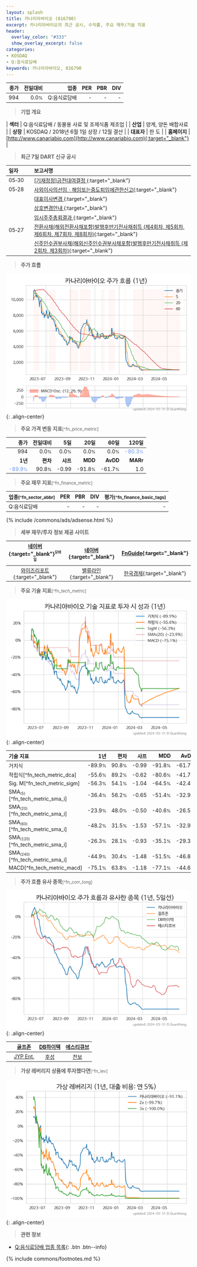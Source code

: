 ```yaml
---
layout: splash
title: 카나리아바이오 (016790)
excerpt: 카나리아바이오의 최근 공시, 수익률, 주요 재무/기술 지표
header:
  overlay_color: "#333"
  show_overlay_excerpt: false
categories:
- KOSDAQ
- Q:음식료담배
keywords: 카나리아바이오, 016790
---
```


| **종가** | **전일대비** | **업종** | **PER** | **PBR** | **DIV** |
| -------: | -----------: | -------: | ------: | ------: | ------: |
| 994 | 0.0<small>%</small> | Q:음식료담배 | - | - | - |

<!-- more -->


> **기업 개요**<a id="company"></a>

| <span style="white-space:nowrap;">**섹터**</span> | Q:음식료담배 / 동물용 사료 및 조제식품 제조업 |
| <span style="white-space:nowrap;">**산업**</span> | 양계, 양돈 배합사료 |
| <span style="white-space:nowrap;">**상장**</span> | KOSDAQ / 2018년 6월 1일 상장 / 12월 결산 |
| <span style="white-space:nowrap;">**대표자**</span> | 한 도 |
| <span style="white-space:nowrap;">**홈페이지**</span> | [http://www.canariabio.com](http://www.canariabio.com){:target="_blank"} |


> **최근 7일 DART 신규 공시**<a id="dart"></a>

| **일자** |      | **보고서명** |
| :------- | :--- | :----------- |
| 05&#x2011;30 | | [[기재정정]금전대여결정              ](https://dart.fss.or.kr/dsaf001/main.do?rcpNo=20240530900687){:target="_blank"} |
| 05&#x2011;28 | | [사외이사의선임ㆍ해임또는중도퇴임에관한신고](https://dart.fss.or.kr/dsaf001/main.do?rcpNo=20240528000476){:target="_blank"} |
|  | | [대표이사변경              ](https://dart.fss.or.kr/dsaf001/main.do?rcpNo=20240528900396){:target="_blank"} |
|  | | [상호변경안내              ](https://dart.fss.or.kr/dsaf001/main.do?rcpNo=20240528900351){:target="_blank"} |
|  | | [임시주주총회결과              ](https://dart.fss.or.kr/dsaf001/main.do?rcpNo=20240528900346){:target="_blank"} |
| 05&#x2011;27 | | [전환사채(해외전환사채포함)발행후만기전사채취득              (제4회차, 제5회차, 제6회차, 제7회차, 제8회차)](https://dart.fss.or.kr/dsaf001/main.do?rcpNo=20240527900805){:target="_blank"} |
|  | | [신주인수권부사채(해외신주인수권부사채포함)발행후만기전사채취득              (제2회차, 제3회차)](https://dart.fss.or.kr/dsaf001/main.do?rcpNo=20240527900801){:target="_blank"} |


> **주가 흐름**<a id="price"></a>

![016790](/stock/images/016790.png){: .align-center}


> **주요 가격 변동 지표**<small>[^fn_price_metric]</small>

| **종가** | **전일대비** | **5일** | **20일** | **60일** | **120일** |
| -------: | -----------: | ------: | -------: | -------: | --------: |
| 994 | 0.0<small>%</small> | 0.0<small>%</small> | 0.0<small>%</small> | 0.0<small>%</small> | <span style="color: cornflowerblue">-80.3<small>%</small></span> |
| **1년** | **편차** | **샤프** | **MDD** | **AvDD** | **MARr** |
| <span style="color: cornflowerblue">-89.9<small>%</small></span> | 90.8<small>%</small> | -0.99 | -91.8<small>%</small> | -61.7<small>%</small> | 1.0 |


> **주요 재무 지표**<small>[^fn_finance_metric]</small>

| **업종**<small>[^fn_sector_abbr]</small> | **PER** | **PBR** | **DIV** | **평가**<small>[^fn_finance_basic_tags]</small> |
| :--------------------------------------- | ------: | ------: | ------: | ----------------------------------------------: |
| Q:음식료담배 | - | - | - | - |



{% include /commons/ads/adsense.html %}

> **세부 재무/투자 정보 제공 사이트**

| [네이버](https://m.stock.naver.com/domestic/stock/016790/finance/summary){:target="_blank"}<sup><small>모바일</small></sup> | [네이버](https://finance.naver.com/item/coinfo.naver?code=016790){:target="_blank"} | [FnGuide](https://comp.fnguide.com/SVO2/ASP/SVD_Invest.asp?gicode=A016790&MenuYn=Y){:target="_blank"} |
| :---: | :---: | :---: |
| [와이즈리포트](https://comp.wisereport.co.kr/company/c1040001.aspx?cmp_cd=016790){:target="_blank"} | [밸류라인](https://www.valueline.co.kr/finance/summary/016790){:target="_blank"} | [한국경제](https://markets.hankyung.com/stock/016790/financial-summary){:target="_blank"} |


> **주요 기술 지표**<small>[^fn_tech_metric]</small>


![016790](/stock/images/016790_tech.png){: .align-center}

| **기술 지표** | **1년** | **편차** | **샤프** | **MDD** | **AvDD** |
| :------------ | ------: | -----------: | -------: | ------: | -------: |
| 거치식 | -89.9<small>%</small> | 90.8<small>%</small> | -0.99 | -91.8<small>%</small> | -61.7<small>%</small> |
| 적립식[^fn_tech_metric_dca] | -55.6<small>%</small> | 89.2<small>%</small> | -0.62 | -80.6<small>%</small> | -41.7<small>%</small> |
| Sig. M[^fn_tech_metric_sigm] | -56.3<small>%</small> | 54.1<small>%</small> | -1.04 | -64.5<small>%</small> | -42.4<small>%</small> |
| SMA<small><sub>(5)</sub></small>[^fn_tech_metric_sma_i] | -36.4<small>%</small> | 56.2<small>%</small> | -0.65 | -51.4<small>%</small> | -32.9<small>%</small> |
| SMA<small><sub>(20)</sub></small>[^fn_tech_metric_sma_i] | -23.9<small>%</small> | 48.0<small>%</small> | -0.50 | -40.6<small>%</small> | -26.5<small>%</small> |
| SMA<small><sub>(60)</sub></small>[^fn_tech_metric_sma_i] | -48.2<small>%</small> | 31.5<small>%</small> | -1.53 | -57.1<small>%</small> | -32.9<small>%</small> |
| SMA<small><sub>(120)</sub></small>[^fn_tech_metric_sma_i] | -26.3<small>%</small> | 28.1<small>%</small> | -0.93 | -35.1<small>%</small> | -29.3<small>%</small> |
| SMA<small><sub>(240)</sub></small>[^fn_tech_metric_sma_i] | -44.9<small>%</small> | 30.4<small>%</small> | -1.48 | -51.5<small>%</small> | -46.8<small>%</small> |
| MACD[^fn_tech_metric_macd] | -75.1<small>%</small> | 63.8<small>%</small> | -1.18 | -77.1<small>%</small> | -44.6<small>%</small> |


> **주가 흐름 유사 종목**<a id="corr"></a><small>[^fn_corr_long]</small>

![016790](/stock/images/016790_corr.png){: .align-center}

|       | [골프존](/215000/) | [DB하이텍](/000990/) | [에스티큐브](/052020/) |
| :---: | :------------------------------------: | :------------------------------------: | :------------------------------------: |
|       | [JYP Ent.](/035900/) | [후성](/093370/) | [천보](/278280/) |


> **가상 레버리지 상품에 투자했다면**<a id="2x"></a><small>[^fn_lev]</small>

![016790](/stock/images/016790_2x.png){: .align-center}


> **관련 정보**

- [Q:음식료담배 업종 목록](/stats/sector/kosdaq_업종_음식료담배_종목/){: .btn .btn--info}

{% include commons/footnotes.md %}